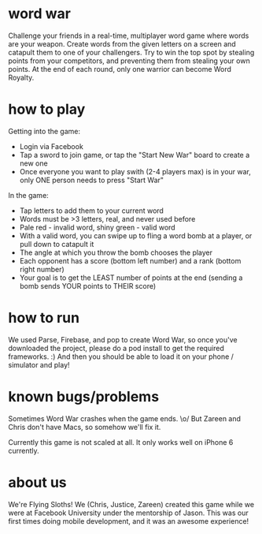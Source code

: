 # word war
Challenge your friends in a real-time, multiplayer word game where words are your weapon. Create words from the given letters on a screen and catapult them to one of your challengers. Try to win the top spot by stealing points from your competitors, and preventing them from stealing your own points. At the end of each round, only one warrior can become Word Royalty.

# how to play
Getting into the game:
- Login via Facebook
- Tap a sword to join game, or tap the "Start New War" board to create a new one
- Once everyone you want to play swith (2-4 players max) is in your war, only ONE person needs to press "Start War"

In the game:
- Tap letters to add them to your current word
- Words must be >3 letters, real, and never used before
- Pale red - invalid word, shiny green - valid word
- With a valid word, you can swipe up to fling a word bomb at a player, or pull down to catapult it
- The angle at which you throw the bomb chooses the player
- Each opponent has a score (bottom left number) and a rank (bottom right number)
- Your goal is to get the LEAST number of points at the end (sending a bomb sends YOUR points to THEIR score)

# how to run
We used Parse, Firebase, and pop to create Word War, so once you've downloaded the project, please do a pod install to get the required frameworks. :) And then you should be able to load it on your phone / simulator and play!

# known bugs/problems
Sometimes Word War crashes when the game ends. \o/ But Zareen and Chris don't have Macs, so somehow we'll fix it.

Currently this game is not scaled at all. It only works well on iPhone 6 currently.

# about us
We're Flying Sloths! We (Chris, Justice, Zareen) created this game while we were at Facebook University under the mentorship of Jason. This was our first times doing mobile development, and it was an awesome experience!
